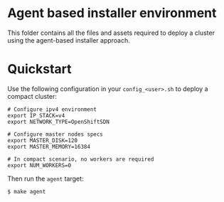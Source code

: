# Agent based installer environment

This folder contains all the files and assets required to deploy a cluster
using the agent-based installer approach.

# Quickstart

Use the following configuration in your `config_<user>.sh` to deploy a 
compact cluster:

    # Configure ipv4 environment
    export IP_STACK=v4
    export NETWORK_TYPE=OpenShiftSDN

    # Configure master nodes specs
    export MASTER_DISK=120
    export MASTER_MEMORY=16384

    # In compact scenario, no workers are required
    export NUM_WORKERS=0

Then run the `agent` target:

    $ make agent
